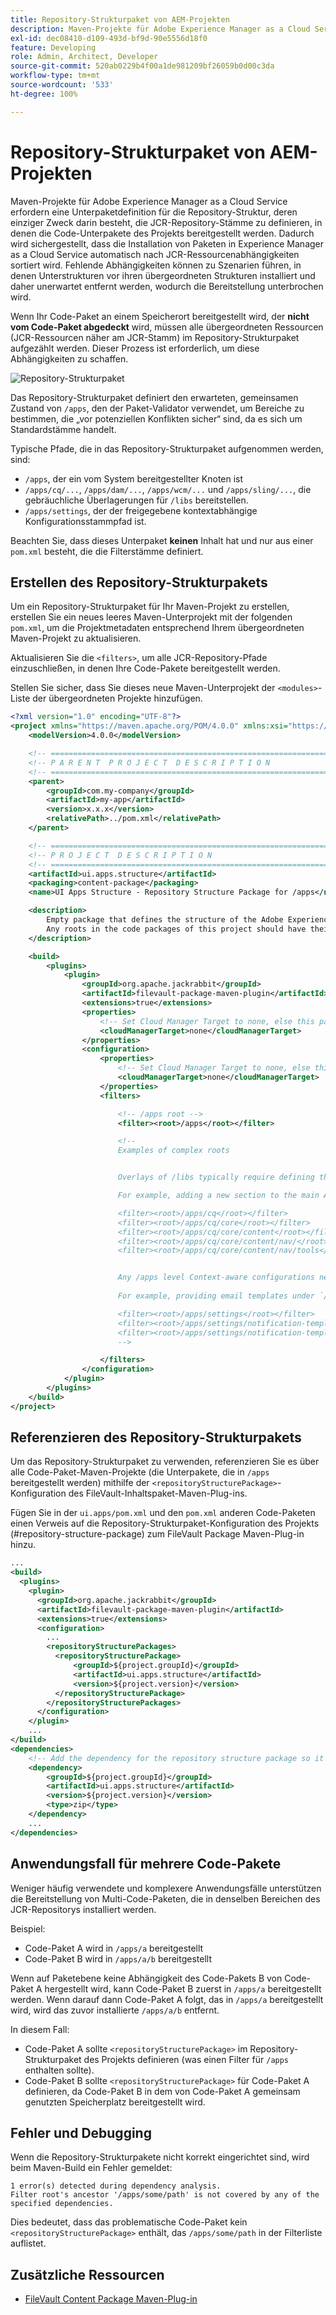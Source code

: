 ```yaml
---
title: Repository-Strukturpaket von AEM-Projekten
description: Maven-Projekte für Adobe Experience Manager as a Cloud Service erfordern eine Unterpaketdefinition für die Repository-Struktur, deren einziger Zweck darin besteht, die JCR-Repository-Stämme zu definieren, in denen die Code-Unterpakete des Projekts bereitgestellt werden.
exl-id: dec08410-d109-493d-bf9d-90e5556d18f0
feature: Developing
role: Admin, Architect, Developer
source-git-commit: 520ab0229b4f00a1de981209bf26059b0d00c3da
workflow-type: tm+mt
source-wordcount: '533'
ht-degree: 100%

---
```


# Repository-Strukturpaket von AEM-Projekten

Maven-Projekte für Adobe Experience Manager as a Cloud Service erfordern eine Unterpaketdefinition für die Repository-Struktur, deren einziger Zweck darin besteht, die JCR-Repository-Stämme zu definieren, in denen die Code-Unterpakete des Projekts bereitgestellt werden. Dadurch wird sichergestellt, dass die Installation von Paketen in Experience Manager as a Cloud Service automatisch nach JCR-Ressourcenabhängigkeiten sortiert wird. Fehlende Abhängigkeiten können zu Szenarien führen, in denen Unterstrukturen vor ihren übergeordneten Strukturen installiert und daher unerwartet entfernt werden, wodurch die Bereitstellung unterbrochen wird.

Wenn Ihr Code-Paket an einem Speicherort bereitgestellt wird, der **nicht vom Code-Paket abgedeckt** wird, müssen alle übergeordneten Ressourcen (JCR-Ressourcen näher am JCR-Stamm) im Repository-Strukturpaket aufgezählt werden. Dieser Prozess ist erforderlich, um diese Abhängigkeiten zu schaffen.

![Repository-Strukturpaket](./assets/repository-structure-packages.png)

Das Repository-Strukturpaket definiert den erwarteten, gemeinsamen Zustand von `/apps`, den der Paket-Validator verwendet, um Bereiche zu bestimmen, die „vor potenziellen Konflikten sicher“ sind, da es sich um Standardstämme handelt.

Typische Pfade, die in das Repository-Strukturpaket aufgenommen werden, sind:

+ `/apps`, der ein vom System bereitgestellter Knoten ist
+ `/apps/cq/...`, `/apps/dam/...`, `/apps/wcm/...` und `/apps/sling/...`, die gebräuchliche Überlagerungen für `/libs` bereitstellen.
+ `/apps/settings`, der der freigegebene kontextabhängige Konfigurationsstammpfad ist.

Beachten Sie, dass dieses Unterpaket **keinen** Inhalt hat und nur aus einer `pom.xml` besteht, die die Filterstämme definiert.

## Erstellen des Repository-Strukturpakets

Um ein Repository-Strukturpaket für Ihr Maven-Projekt zu erstellen, erstellen Sie ein neues leeres Maven-Unterprojekt mit der folgenden `pom.xml`, um die Projektmetadaten entsprechend Ihrem übergeordneten Maven-Projekt zu aktualisieren.

Aktualisieren Sie die `<filters>`, um alle JCR-Repository-Pfade einzuschließen, in denen Ihre Code-Pakete bereitgestellt werden.

Stellen Sie sicher, dass Sie dieses neue Maven-Unterprojekt der `<modules>`-Liste der übergeordneten Projekte hinzufügen.

```xml
<?xml version="1.0" encoding="UTF-8"?>
<project xmlns="https://maven.apache.org/POM/4.0.0" xmlns:xsi="https://www.w3.org/2001/XMLSchema-instance" xsi:schemaLocation="https://maven.apache.org/POM/4.0.0 https://maven.apache.org/maven-v4_0_0.xsd">
    <modelVersion>4.0.0</modelVersion>

    <!-- ====================================================================== -->
    <!-- P A R E N T  P R O J E C T  D E S C R I P T I O N                      -->
    <!-- ====================================================================== -->
    <parent>
        <groupId>com.my-company</groupId>
        <artifactId>my-app</artifactId>
        <version>x.x.x</version>
        <relativePath>../pom.xml</relativePath>
    </parent>

    <!-- ====================================================================== -->
    <!-- P R O J E C T  D E S C R I P T I O N                                   -->
    <!-- ====================================================================== -->
    <artifactId>ui.apps.structure</artifactId>
    <packaging>content-package</packaging>
    <name>UI Apps Structure - Repository Structure Package for /apps</name>

    <description>
        Empty package that defines the structure of the Adobe Experience Manager repository the code packages in this project deploy into.
        Any roots in the code packages of this project should have their parent enumerated in the filters list below.
    </description>

    <build>
        <plugins>
            <plugin>
                <groupId>org.apache.jackrabbit</groupId>
                <artifactId>filevault-package-maven-plugin</artifactId>
                <extensions>true</extensions>
                <properties>
                    <!-- Set Cloud Manager Target to none, else this package is deployed and remove all defined filter roots -->
                    <cloudManagerTarget>none</cloudManagerTarget>
                </properties>
                <configuration>
                    <properties>
                        <!-- Set Cloud Manager Target to none, else this package is deployed and remove all defined filter roots -->
                        <cloudManagerTarget>none</cloudManagerTarget>
                    </properties>
                    <filters>

                        <!-- /apps root -->
                        <filter><root>/apps</root></filter>

                        <!--
                        Examples of complex roots


                        Overlays of /libs typically require defining the overlay structure, at each level here.

                        For example, adding a new section to the main AEM Tools navigation, necessitates the following rules:

                        <filter><root>/apps/cq</root></filter>
                        <filter><root>/apps/cq/core</root></filter>
                        <filter><root>/apps/cq/core/content</root></filter>
                        <filter><root>/apps/cq/core/content/nav/</root></filter>
                        <filter><root>/apps/cq/core/content/nav/tools</root></filter>


                        Any /apps level Context-aware configurations need to enumerated here. 
                        
                        For example, providing email templates under `/apps/settings/notification-templates/com.day.cq.replication` necessitates the following rules:

                        <filter><root>/apps/settings</root></filter>
                        <filter><root>/apps/settings/notification-templates</root></filter>
                        <filter><root>/apps/settings/notification-templates/com.day.cq.replication</root></filter>
                        -->

                    </filters>
                </configuration>
            </plugin>
        </plugins>
    </build>
</project>
```

## Referenzieren des Repository-Strukturpakets

Um das Repository-Strukturpaket zu verwenden, referenzieren Sie es über alle Code-Paket-Maven-Projekte (die Unterpakete, die in `/apps` bereitgestellt werden) mithilfe der `<repositoryStructurePackage>`-Konfiguration des FileVault-Inhaltspaket-Maven-Plug-ins.

Fügen Sie in der `ui.apps/pom.xml` und den `pom.xml` anderen Code-Paketen einen Verweis auf die Repository-Strukturpaket-Konfiguration des Projekts (#repository-structure-package) zum FileVault Package Maven-Plug-in hinzu.

```xml
...
<build>
  <plugins>
    <plugin>
      <groupId>org.apache.jackrabbit</groupId>
      <artifactId>filevault-package-maven-plugin</artifactId>
      <extensions>true</extensions>
      <configuration>
        ...
        <repositoryStructurePackages>
          <repositoryStructurePackage>
              <groupId>${project.groupId}</groupId>
              <artifactId>ui.apps.structure</artifactId>
              <version>${project.version}</version>
          </repositoryStructurePackage>
        </repositoryStructurePackages>
      </configuration>
    </plugin>
    ...
</build>
<dependencies>
    <!-- Add the dependency for the repository structure package so it resolves -->
    <dependency>
        <groupId>${project.groupId}</groupId>
        <artifactId>ui.apps.structure</artifactId>
        <version>${project.version}</version>
        <type>zip</type>
    </dependency>
    ...
</dependencies>
```

## Anwendungsfall für mehrere Code-Pakete

Weniger häufig verwendete und komplexere Anwendungsfälle unterstützen die Bereitstellung von Multi-Code-Paketen, die in denselben Bereichen des JCR-Repositorys installiert werden.

Beispiel:

+ Code-Paket A wird in `/apps/a` bereitgestellt
+ Code-Paket B wird in `/apps/a/b` bereitgestellt

Wenn auf Paketebene keine Abhängigkeit des Code-Pakets B von Code-Paket A hergestellt wird, kann Code-Paket B zuerst in `/apps/a` bereitgestellt werden. Wenn darauf dann Code-Paket A folgt, das in `/apps/a` bereitgestellt wird, wird das zuvor installierte `/apps/a/b` entfernt.

In diesem Fall:

+ Code-Paket A sollte `<repositoryStructurePackage>` im Repository-Strukturpaket des Projekts definieren (was einen Filter für `/apps` enthalten sollte).
+ Code-Paket B sollte `<repositoryStructurePackage>` für Code-Paket A definieren, da Code-Paket B in dem von Code-Paket A gemeinsam genutzten Speicherplatz bereitgestellt wird.

## Fehler und Debugging

Wenn die Repository-Strukturpakete nicht korrekt eingerichtet sind, wird beim Maven-Build ein Fehler gemeldet:

```
1 error(s) detected during dependency analysis.
Filter root's ancestor '/apps/some/path' is not covered by any of the specified dependencies.
```

Dies bedeutet, dass das problematische Code-Paket kein `<repositoryStructurePackage>` enthält, das `/apps/some/path` in der Filterliste auflistet.

## Zusätzliche Ressourcen

+ [FileVault Content Package Maven-Plug-in](https://jackrabbit.apache.org/filevault-package-maven-plugin/)
